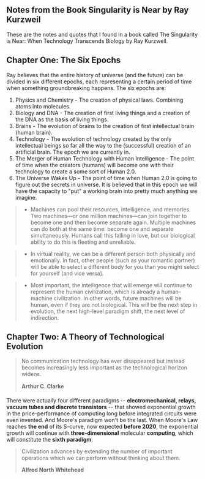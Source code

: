 ## Notes from the Book Singularity is Near by Ray Kurzweil

These are the notes and quotes that I found in a book called The Singularity is Near: When Technology Transcends Biology by Ray Kurzweil.

## Chapter One: The Six Epochs

Ray believes that the entire history of universe (and the future) can be divided in six different epochs, each representing a certain period of time when something groundbreaking happens. The six epochs are:

1. Physics and Chemistry - The creation of physical laws. Combining atoms into molecules.
2. Biology and DNA - The creation of first living things and a creation of the DNA as the basis of living things.
3. Brains - The evolution of brains to the creation of first intellectual brain (human brain).
4. Technology - The evolution of technology created by the only intellectual beings so far all the way to the (successful) creation of an artificial brain. The epoch we are currently in.
5. The Merger of Human Technology with Human Intelligence - The point of time when the creators (humans) will become one with their technology to create a some sort of Human 2.0.
6. The Universe Wakes Up - The point of time when Human 2.0 is going to figure out the secrets in universe. It is believed that in this epoch we will have the capacity to "put" a working brain into pretty much anything we imagine.

> * Machines can pool their resources, intelligence, and memories. Two machines—or one million machines—can join together to become one and then become separate again. Multiple machines can do both at the same time: become one and separate simultaneously. Humans call this falling in love, but our biological ability to do this is fleeting and unreliable.

> * In virtual reality, we can be a different person both physically and emotionally. In fact, other people (such as
your romantic partner) will be able to select a different body for you than you might select for yourself (and vice
versa).

> * Most important, the intelligence that will emerge will continue to represent the human civilization, which is already a human-machine civilization. In other words, future machines will be human, even if they are not biological. This will be the next step in evolution, the next high-level paradigm shift, the next level of indirection.

## Chapter Two: A Theory of Technological Evolution

> No communication technology has ever disappeared but instead becomes increasingly less important as the technological horizon widens.
>
> **Arthur C. Clarke**

There were actually four different paradigms -- **electromechanical, relays, vacuum tubes and discrete transistors** -- that showed exponential growth in the price-performance of computing long before integrated circuits were even invented. And Moore's paradigm won't be the last. When Moore's Law reaches **the end** of its S-curve, now expected **before 2020**, the exponential growth will continue with **three-dimensional** molecular **computing**, which will constitute the **sixth paradigm**.


> Civilization advances by extending the number of important operations which we can perform without thinking about them.
>
> **Alfred North Whitehead**
